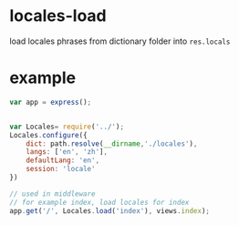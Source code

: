 # locales-load
load locales phrases from dictionary folder into `res.locals`

# example
``` javascript
var app = express();


var Locales= require('../');
Locales.configure({ 
	dict: path.resolve(__dirname,'./locales'), 
	langs: ['en', 'zh'], 
	defaultLang: 'en',
	session: 'locale'
})

// used in middleware
// for example index, load locales for index
app.get('/', Locales.load('index'), views.index);
```